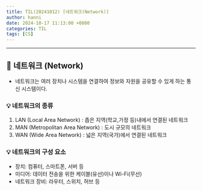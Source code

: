 ```yaml
---
title: TIL(20241012) [네트워크(Network)]
author: hanni
date: 2024-10-17 11:13:00 +0800
categories: TIL
tags: [CS]
---
```


----------------------------------------------------------------------------


## 📌 네트워크 (Network)
- 네트워크는 여러 장치나 시스템을 연결하여 정보와 자원을 공유할 수 있게 하는 통신 시스템이다.

### 💡 네트워크의 종류
1) LAN (Local Area Network) : 좁은 지역(학교,가정 등)내에서 연결된 네트워크
2) MAN (Metropolitan Area Network) : 도시 규모의 네트워크
3) WAN (Wide Area Network) : 넓은 지역(국가)에서 연결된 네트워크

### 💡 네트워크의 구성 요소
- 장치: 컴퓨터, 스마트폰, 서버 등
- 미디어: 데이터 전송을 위한 케이블(유선)이나 Wi-Fi(무선)
- 네트워크 장비: 라우터, 스위치, 허브 등



